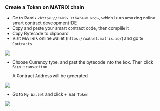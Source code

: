 ### Create a Token on MATRIX chain

+ Go to Remix `<https://remix.ethereum.org>`, which is an amazing online smart contract development IDE
+ Copy and paste your smart contract code, then complile it
+ Copy Bytecode to clipboard
+ Visit MATRIX online wallet (`https://wallet.matrix.io/`) and go to `Contracts`

![](https://i.imgur.com/3zFkx3V.png)


+ Choose Currency type, and past the bytecode into the box. Then click `Sign transaction`

   
     A Contract Address will be generated


![](https://i.imgur.com/ae1Pfyg.png)

+ Go to `My Wallet` and click  `+ Add Token`

![](https://i.imgur.com/n63Etzv.png)
